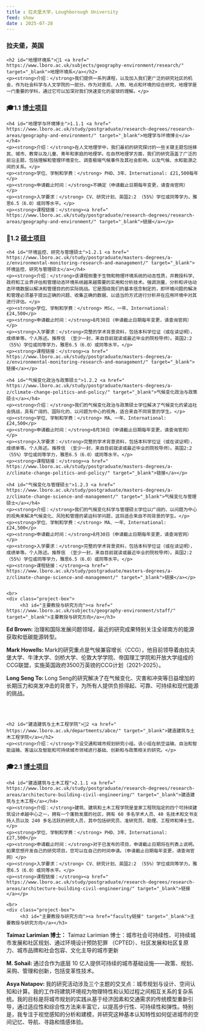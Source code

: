 ```yaml
---
title : 拉夫堡大学，Loughborough University
feed: show
date : 2025-07-28
---
```


<html lang="zh">
<head>
    <meta charset="UTF-8">
    <title>拉夫堡大学，Loughborough University </title>
    <link rel="stylesheet" href="/assets/css/CSS.css">
</head>
<body>
    <h3>拉夫堡，英国</h3>

    <h2 id="地理环境系">🏫1 <a href=" https://www.lboro.ac.uk/subjects/geography-environment/research/" target="_blank">地理环境系</a></h2>
    <p><strong>介绍：</strong>我们提供一系列课程，以及加入我们更广泛的研究社区的机会，作为社会科学与人文学院的一部分。作为对景观、人物、地点和环境的综合研究，地理学是一门重要的学科，通过它可以加深对我们快速变化的星球的理解。</p>

<h3 id="博士项目">🎓1.1 <a href=" https://www.lboro.ac.uk/subjects/geography-environment/research-degrees/" target="_blank">博士项目</a></h3>

    <h4 id="地理学与环境博士">1.1.1 <a href=" https://www.lboro.ac.uk/study/postgraduate/research-degrees/research-areas/geography-and-environment/" target="_blank">地理学与环境博士</a></h4>
    <p><strong>介绍：</strong>在人文地理学中，我们最初的研究探讨的一些关键主题包括移民、城市、教育以及儿童、青年和家庭的地理学。在自然地理学方面，我们的研究涵盖了广泛的前沿主题，包括理解和管理环境变化、调查极端气候事件及其社会影响，以及气候、水和能源之间的关系。</p>
    <p><strong>学位、学制和学费：</strong> PHD、3年、International: £21,500每年</p>
    <p><strong>申请截止时间：</strong>不确定（申请截止日期每年变更，请查询官网）</p>
    <p><strong>入学要求：</strong> CV、研究计划、英国2:2 （55%）学位或同等学力，雅思6.5（6.0）或同等水平。</p>
    <p><strong>课程链接：</strong><a href=" https://www.lboro.ac.uk/study/postgraduate/research-degrees/research-areas/geography-and-environment/" target="_blank">链接</a></p>

<h3 id="硕士项目">📖1.2 <a href=" https://www.lboro.ac.uk/subjects/geography-environment/masters-degrees/" target="_blank">硕士项目</a></h3>

    <h4 id="环境监控、研究与管理硕士">1.2.1 <a href=" https://www.lboro.ac.uk/study/postgraduate/masters-degrees/a-z/environmental-monitoring-research-and-management/" target="_blank">环境监控、研究与管理硕士</a></h4>
    <p><strong>介绍：</strong>该课程侧重于生物和物理环境系统的动态性质，并教授科学、政府和工业界评估和管理动态环境系统越来越需要的实用和分析技术。强调测量、分析和评估动态环境数据以解决和管理目的的实际挑战。它是围绕我们的基本信念制定的，即环境问题的解决和管理必须基于提出正确的问题、收集正确的数据、以适当的方式进行分析并在应用环境中对其进行评估。</p>
    <p><strong>学位、学制和学费：</strong> MSc、一年、International: £24,500</p>
    <p><strong>申请截止时间：</strong>8月30日（申请截止日期每年变更，请查询官网）</p>
    <p><strong>入学要求：</strong>完整的学术背景资料，包括本科学位证（或在读证明），成绩单等。个人陈述。推荐信 （至少一封，来自目前就读或最近毕业的院校导师）。英国2:2 （55%）学位或同等学力，雅思6.5（6.0）或同等水平。</p>
    <p><strong>课程链接：</strong><a href=" https://www.lboro.ac.uk/study/postgraduate/masters-degrees/a-z/environmental-monitoring-research-and-management/" target="_blank">链接</a></p>

    <h4 id="气候变化政治与政策硕士">1.2.2 <a href=" https://www.lboro.ac.uk/study/postgraduate/masters-degrees/a-z/climate-change-politics-and-policy/" target="_blank">气候变化政治与政策硕士</a></h4>
    <p><strong>介绍：</strong>我们的气候变化政治与政策硕士学位解决了气候变化的紧迫社会挑战，具有广阔的、国际化的、以问题为中心的视角，适合来自不同背景的学生。</p>
    <p><strong>学位、学制和学费：</strong> MA、一年、International: £24,500</p>
    <p><strong>申请截止时间：</strong>8月30日（申请截止日期每年变更，请查询官网）</p>
    <p><strong>入学要求：</strong>完整的学术背景资料，包括本科学位证（或在读证明），成绩单等。个人陈述。推荐信 （至少一封，来自目前就读或最近毕业的院校导师）。英国2:2 （55%）学位或同等学力，雅思6.5（6.0）或同等水平。</p>
    <p><strong>课程链接：</strong><a href=" https://www.lboro.ac.uk/study/postgraduate/masters-degrees/a-z/climate-change-politics-and-policy/" target="_blank">链接</a></p>

    <h4 id="气候变化与管理硕士">1.2.3 <a href=" https://www.lboro.ac.uk/study/postgraduate/masters-degrees/a-z/climate-change-science-and-management/" target="_blank">气候变化与管理硕士</a></h4>
    <p><strong>介绍：</strong>我们的气候变化科学与管理硕士学位以广阔的、以问题为中心的视角来解决气候变化、风险和管理的紧迫科学问题，这将适合来自不同背景的学生。</p>
    <p><strong>学位、学制和学费：</strong> MA、一年、International: £24,500</p>
    <p><strong>申请截止时间：</strong>8月30日（申请截止日期每年变更，请查询官网）</p>
    <p><strong>入学要求：</strong>完整的学术背景资料，包括本科学位证（或在读证明），成绩单等。个人陈述。推荐信 （至少一封，来自目前就读或最近毕业的院校导师）。英国2:2 （55%）学位或同等学力，雅思6.5（6.0）或同等水平。</p>
    <p><strong>课程链接：</strong><a href=" https://www.lboro.ac.uk/study/postgraduate/masters-degrees/a-z/climate-change-science-and-management/" target="_blank">链接</a></p>

   
    <br>
    <div class="project-box">
         <h3 id="主要教授与研究方向"><a href=" https://www.lboro.ac.uk/subjects/geography-environment/staff/" target="_blank">主要教授与研究方向</a></h3>
<p><strong> Ed Brown: </strong>治理和国际发展问题领域，最近的研究成果特别关注全球南方的能源获取和低碳能源转型。</p>
        <p><strong> Mark Howells: </strong> Mark的研究重点是气候兼容增长（CCG），他目前领导着由拉夫堡大学、牛津大学、剑桥大学、伦敦大学学院、帝国理工学院和开放大学组成的CCG联盟，实施英国政府3500万英镑的CCG计划（2021-2025）。</p>
        <p><strong> Long Seng To: </strong>Long Seng的研究解决了在气候变化、灾害和冲突等日益增加的长期压力和突发冲击的背景下，为所有人提供负担得起、可靠、可持续和现代能源的挑战。</p>
    </div>
    <br>
    <br>

    <h2 id="建造建筑与土木工程学院">🏫2 <a href=" https://www.lboro.ac.uk/departments/abce/" target="_blank">建造建筑与土木工程学院</a></h2>
    <p><strong>介绍：</strong>下设交通和城市规划研究小组。该小组在航空运输、自治和智能运输、客运以及智能和可持续城市领域进行基础、创新和与政策相关的研究。</p>

<h3 id="博士项目">🎓2.1 <a href=" https://www.lboro.ac.uk/study/postgraduate/research-degrees/research-areas/architecture-building-civil-engineering/" target="_blank">博士项目</a></h3>

    <h4 id="建造建筑与土木工程">2.1.1 <a href=" https://www.lboro.ac.uk/study/postgraduate/research-degrees/research-areas/architecture-building-civil-engineering/" target="_blank">建造建筑与土木工程</a></h4>
    <p><strong>介绍：</strong>建筑、建筑和土木工程学院是皇家工程院指定的四个可持续建筑设计卓越中心之一，拥有一个蓬勃发展的社区，拥有 60 多名学术人员、40 名技术和文书支持人员以及 240 多名活跃的研究人员，其中包括研究员、准研究员、助理、工程师和博士生。</p>
    <p><strong>学位、学制和学费：</strong> PHD、3年、International: £27,500</p>
    <p><strong>申请截止时间：</strong>对于已发布的项目，申请截止日期将在列表上说明。如果您想开发自己的研究项目，您可以在自己的时间申请。（申请截止日期每年变更，请查询官网）</p>
    <p><strong>入学要求：</strong> CV、研究计划、英国2:2 （55%）学位或同等学力，雅思6.5（6.0）或同等水平。</p>
    <p><strong>课程链接：</strong><a href=" https://www.lboro.ac.uk/study/postgraduate/research-degrees/research-areas/architecture-building-civil-engineering/" target="_blank">链接</a></p>

    <br>
    <div class="project-box">
         <h3 id="主要教授与研究方向"><a href="faculty链接" target="_blank">主要教授与研究方向</a></h3>
<p><strong> Taimaz Larimian 博士：</strong> Taimaz Larimian 博士：城市社会可持续性、可持续城市发展和社区规划、通过环境设计预防犯罪 （CPTED）、社区发展和社区复原力、城市品牌和社会包容、文化主导的城市更新</p>
        <p><strong> M. Sohail: </strong>通过合作为底层 10 亿人提供可持续的城市基础设施——政策、规划、采购、管理和创新，包括变革性技术。</p>
        <p><strong> Asya Natapov: </strong>我的研究活动涉及三个主题的交叉点：城市规划与设计、空间认知和计算。我的工作将建筑环境视为物理特性和认知过程之间相互关系的复杂系统。我的目标是将城市规划的实践从基于经济因素和交通需求的传统模型重新引导，通过适应性和综合性方法来丰富它，以提高步行性、可持续性和弹性。特别是，我专注于视觉感知的分析和建模，并研究这种基本认知特性如何促进城市的空间记忆、导航、寻路和情感体验。</p>
    </div>
    <br>
    <br>

</body>
</html>


